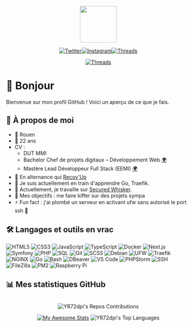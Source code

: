 <div id="header" align="center" style="border-radius: 15px;">
<img src="https://avatars.githubusercontent.com/u/46999067?v=4" width="100"/>
  
[![Twitter](https://img.shields.io/badge/-Twitter-1DA1F2?logo=twitter&logoColor=white&style=flat-square)](https://twitter.com/YR72dpi)[![Instagram](https://img.shields.io/badge/-Instagram-E4405F?logo=instagram&logoColor=white&style=flat-square)](https://www.instagram.com/ylanrousselle/)[![Threads](https://img.shields.io/badge/-Threads-000000?logo=threads&logoColor=white&style=flat-square)](https://www.threads.net/@ylanrousselle)

[![Threads](https://img.shields.io/badge/Sponsor-%40YR72dpi-blue?style=flat&logo=github)
](https://www.buymeacoffee.com/yr72dpi)

</div>


# 👋 Bonjour

Bienvenue sur mon profil GitHub ! Voici un aperçu de ce que je fais.


## 🌟 À propos de moi
- 🏡 Rouen
- 🎉 22 ans
- CV : 
    - DUT MMI
    - Bachelor Chef de projets digitaux – Développement Web [🌍](https://normandiewebschool.fr/formations/bachelors/bachelor-chef-de-projets-digitaux-developpement-web/)
    - Mastère Lead Développeur Full Stack (EEMI) [🌍](https://normandiewebschool.fr/formations/masteres/mastere-architecte-solutions/)
- 🏢 En alternance qui [Recov'Up](https://recovup.fr/)
- 🌱 Je suis actuellement en train d'apprendre Go, Traefik.
- 💼 Actuellement, je travaille sur [Secured Whisker](https://github.com/YR72dpi/SecuredWhisker).
- 🎯 Mes objectifs : me faire kiffer sur des projets sympa
- ⚡ Fun fact : j'ai plombé un serveur en activant ufw sans autorisé le port ssh 🤡

## 🛠️ Langages et outils en vrac
![HTML5](https://img.shields.io/badge/-HTML5-E34F26?logo=html5&logoColor=white&style=flat-square)
![CSS3](https://img.shields.io/badge/-CSS3-1572B6?logo=css3&logoColor=white&style=flat-square)
![JavaScript](https://img.shields.io/badge/-JavaScript-F7DF1E?logo=javascript&logoColor=black&style=flat-square)
![TypeScript](https://img.shields.io/badge/-TypeScript-3178C6?logo=typescript&logoColor=white&style=flat-square)
![Docker](https://img.shields.io/badge/-Docker-2496ED?logo=docker&logoColor=white&style=flat-square)
![Next.js](https://img.shields.io/badge/-Next.js-000000?logo=next.js&logoColor=white&style=flat-square)
![Symfony](https://img.shields.io/badge/-Symfony-000000?logo=symfony&logoColor=white&style=flat-square)
![PHP](https://img.shields.io/badge/-PHP-777BB4?logo=php&logoColor=white&style=flat-square)
![SQL](https://img.shields.io/badge/-SQL-003B57?logo=databricks&logoColor=white&style=flat-square)
![Git](https://img.shields.io/badge/-Git-F05032?logo=git&logoColor=white&style=flat-square)
![SCSS](https://img.shields.io/badge/-SCSS-CC6699?logo=sass&logoColor=white&style=flat-square)
![Debian](https://img.shields.io/badge/-Debian-A81D33?logo=debian&logoColor=white&style=flat-square)
![UFW](https://img.shields.io/badge/-UFW-0078D7?logo=linux&logoColor=white&style=flat-square)
![Traefik](https://img.shields.io/badge/-Traefik-24A1C1?logo=traefik&logoColor=white&style=flat-square)
![NGINX](https://img.shields.io/badge/-NGINX-009639?logo=nginx&logoColor=white&style=flat-square)
![Go](https://img.shields.io/badge/-Go-00ADD8?logo=go&logoColor=white&style=flat-square)
![Bash](https://img.shields.io/badge/-Bash-4EAA25?logo=gnu-bash&logoColor=white&style=flat-square)
![DBeaver](https://img.shields.io/badge/-DBeaver-3776AB?logo=dbeaver&logoColor=white&style=flat-square)
![VS Code](https://img.shields.io/badge/-VS%20Code-0078D4?logo=visualstudiocode&logoColor=white&style=flat-square)
![PHPStorm](https://img.shields.io/badge/-PHPStorm-000000?logo=phpstorm&logoColor=white&style=flat-square)
![SSH](https://img.shields.io/badge/-SSH-4A4A4A?logo=ssh&logoColor=white&style=flat-square)
![FileZilla](https://img.shields.io/badge/-FileZilla-FF0000?logo=filezilla&logoColor=white&style=flat-square)
![PM2](https://img.shields.io/badge/-PM2-2B2B2B?logo=pm2&logoColor=white&style=flat-square)
![Raspberry Pi](https://img.shields.io/badge/-Raspberry%20Pi-A22846?logo=raspberrypi&logoColor=white&style=flat-square)

## 📊 Mes statistiques GitHub

<img src="" alt="" />

<div align="center">

![YR72dpi's Repos Contributions](https://ghchart.rshah.org/YR72dpi)

[![My Awesome Stats](https://awesome-github-stats.azurewebsites.net/user-stats/YR72dpi?cardType=level&theme=default&preferLogin=false&border=false)](https://git.io/awesome-stats-card)
![YR72dpi's Top Languages](https://github-readme-stats.vercel.app/api/top-langs/?username=YR72dpi&theme=default&show_icons=true&hide_border=true&layout=compact)

</div>
